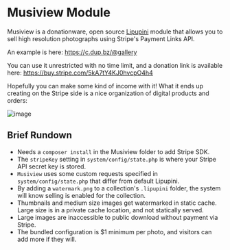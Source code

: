 Musiview Module
===============

Musiview is a donationware, open source [Lipupini](https://github.com/lipupini/lipupini) module that allows you to sell high resolution photographs using Stripe's Payment Links API.

An example is here: https://c.dup.bz/@gallery

You can use it unrestricted with no time limit, and a donation link is available here: https://buy.stripe.com/5kA7tY4KJ0hvcpO4h4

Hopefully you can make some kind of income with it! What it ends up creating on the Stripe side is a nice organization of digital products and orders:

![image](https://github.com/groovenectar/lipupini/assets/595446/df460045-f824-43b8-a009-e6e951c54cf1)


## Brief Rundown

- Needs a `composer install` in the Musiview folder to add Stripe SDK.
- The `stripeKey` setting in `system/config/state.php` is where your Stripe API secret key is stored.
- `Musiview` uses some custom requests specified in `system/config/state.php` that differ from default Lipupini.
- By adding a `watermark.png` to a collection's `.lipupini` folder, the system will know selling is enabled for the collection.
- Thumbnails and medium size images get watermarked in static cache. Large size is in a private cache location, and not statically served.
- Large images are inaccessible to public download without payment via Stripe.
- The bundled configuration is $1 minimum per photo, and visitors can add more if they will.
